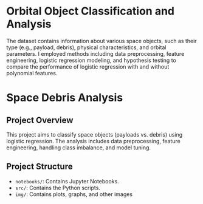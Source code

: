 # Orbital Object Classification and Analysis

The dataset contains information about various space objects, such as their type (e.g., payload, debris), physical characteristics, and orbital parameters. I employed methods including data preprocessing, feature engineering, logistic regression modeling, and hypothesis testing to compare the performance of logistic regression with and without polynomial features.

# Space Debris Analysis

## Project Overview

This project aims to classify space objects (payloads vs. debris) using logistic regression. The analysis includes data preprocessing, feature engineering, handling class imbalance, and model tuning.

## Project Structure

- `notebooks/`: Contains Jupyter Notebooks.
- `src/`: Contains the Python scripts.
- `img/`: Contains plots, graphs, and other images
